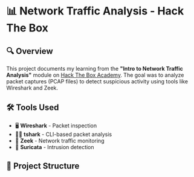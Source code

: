# 📊 Network Traffic Analysis - Hack The Box

## 🔍 Overview
This project documents my learning from the **"Intro to Network Traffic Analysis"** module on [Hack The Box Academy](https://academy.hackthebox.com/). The goal was to analyze packet captures (PCAP files) to detect suspicious activity using tools like Wireshark and Zeek.

## 🛠 Tools Used
- 🖥 **Wireshark** - Packet inspection  
- 🏴‍☠️ **tshark** - CLI-based packet analysis  
- 📡 **Zeek** - Network traffic monitoring  
- 🛑 **Suricata** - Intrusion detection  

## 📂 Project Structure
